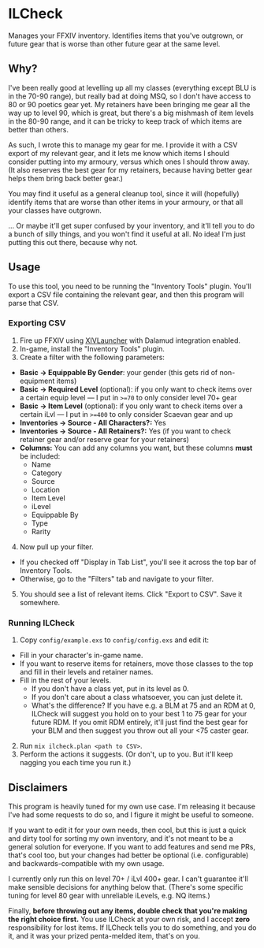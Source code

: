 # ILCheck

Manages your FFXIV inventory.  Identifies items that you've outgrown, or future gear that is worse than other future gear at the same level.

## Why?

I've been really good at levelling up all my classes (everything except BLU is in the 70-90 range), but really bad at doing MSQ, so I don't have access to 80 or 90 poetics gear yet.  My retainers have been bringing me gear all the way up to level 90, which is great, but there's a big mishmash of item levels in the 80-90 range, and it can be tricky to keep track of which items are better than others.

As such, I wrote this to manage my gear for me.  I provide it with a CSV export of my relevant gear, and it lets me know which items I should consider putting into my armoury, versus which ones I should throw away.  (It also reserves the best gear for my retainers, because having better gear helps them bring back better gear.)

You may find it useful as a general cleanup tool, since it will (hopefully) identify items that are worse than other items in your armoury, or that all your classes have outgrown.

… Or maybe it'll get super confused by your inventory, and it'll tell you to do a bunch of silly things, and you won't find it useful at all.  No idea!  I'm just putting this out there, because why not.

## Usage

To use this tool, you need to be running the "Inventory Tools" plugin.  You'll export a CSV file containing the relevant gear, and then this program will parse that CSV.

### Exporting CSV

1. Fire up FFXIV using [XIVLauncher](https://github.com/goatcorp/FFXIVQuickLauncher) with Dalamud integration enabled.
2. In-game, install the "Inventory Tools" plugin.
3. Create a filter with the following parameters:
  * **Basic → Equippable By Gender**: your gender (this gets rid of non-equipment items)
  * **Basic → Required Level** (optional): if you only want to check items over a certain equip level — I put in `>=70` to only consider level 70+ gear
  * **Basic → Item Level** (optional): if you only want to check items over a certain iLvl — I put in `>=400` to only consider Scaevan gear and up
  * **Inventories → Source - All Characters?:** Yes
  * **Inventories → Source - All Retainers?:** Yes (if you want to check retainer gear and/or reserve gear for your retainers)
  * **Columns:** You can add any columns you want, but these columns **must** be included:
    * Name
    * Category
    * Source
    * Location
    * Item Level
    * iLevel
    * Equippable By
    * Type
    * Rarity
4. Now pull up your filter.
  * If you checked off "Display in Tab List", you'll see it across the top bar of Inventory Tools.
  * Otherwise, go to the "Filters" tab and navigate to your filter.
5. You should see a list of relevant items.  Click "Export to CSV".  Save it somewhere.

### Running ILCheck

1. Copy `config/example.exs` to `config/config.exs` and edit it:
  * Fill in your character's in-game name.
  * If you want to reserve items for retainers, move those classes to the top and fill in their levels and retainer names.
  * Fill in the rest of your levels.
    * If you don't have a class yet, put in its level as 0.
    * If you don't care about a class whatsoever, you can just delete it.
    * What's the difference?  If you have e.g. a BLM at 75 and an RDM at 0, ILCheck will suggest you hold on to your best 1 to 75 gear for your future RDM.  If you omit RDM entirely, it'll just find the best gear for your BLM and then suggest you throw out all your <75 caster gear.
2. Run `mix ilcheck.plan <path to CSV>`.
3. Perform the actions it suggests.  (Or don't, up to you.  But it'll keep nagging you each time you run it.)

## Disclaimers

This program is heavily tuned for my own use case.  I'm releasing it because I've had some requests to do so, and I figure it might be useful to someone.

If you want to edit it for your own needs, then cool, but this is just a quick and dirty tool for sorting my own inventory, and it's not meant to be a general solution for everyone.  If you want to add features and send me PRs, that's cool too, but your changes had better be optional (i.e. configurable) and backwards-compatible with my own usage.

I currently only run this on level 70+ / iLvl 400+ gear.  I can't guarantee it'll make sensible decisions for anything below that.  (There's some specific tuning for level 80 gear with unreliable iLevels, e.g. NQ items.)

Finally, **before throwing out any items, double check that you're making the right choice first.**  You use ILCheck at your own risk, and I accept **zero** responsibility for lost items.  If ILCheck tells you to do something, and you do it, and it was your prized penta-melded item, that's on you.
